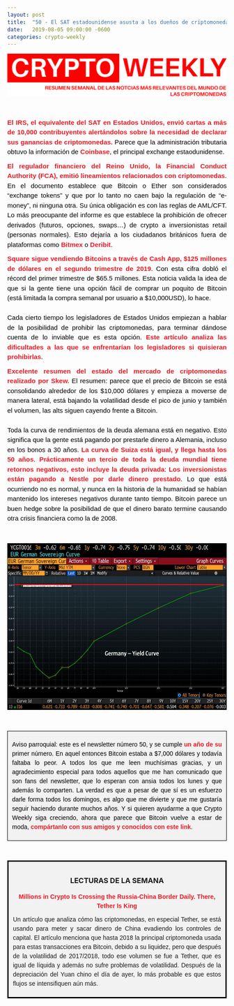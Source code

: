 ```yaml
---
layout: post
title:  "50 - El SAT estadounidense asusta a los dueños de criptomonedas, el regulador del Reino Unido emite lineamientos sobre crypto y Square sigue vendiendo BTCs"
date:   2019-08-05 09:00:00 -0600
categories: crypto-weekly
---
```


![Banner](/../images/banner.png)

 <p dir="ltr" style="text-align: justify;margin: 10px 0;padding: 0;mso-line-height-rule: exactly;-ms-text-size-adjust: 100%;-webkit-text-size-adjust: 100%;color: #000000;font-family: Helvetica;font-size: 15px;line-height: 150%;">&nbsp;</p>

<p dir="ltr" style="text-align: justify;margin: 10px 0;padding: 0;mso-line-height-rule: exactly;-ms-text-size-adjust: 100%;-webkit-text-size-adjust: 100%;color: #000000;font-family: Helvetica;font-size: 15px;line-height: 150%;"><a href="https://www.theguardian.com/technology/2019/jul/27/irs-tax-cryptocurrency-bitcoin-income" style="mso-line-height-rule: exactly;-ms-text-size-adjust: 100%;-webkit-text-size-adjust: 100%;color: #ED1B24;font-weight: bold;text-decoration: none;">El IRS, el equivalente del SAT en Estados Unidos, envió cartas a más de 10,000 contribuyentes alertándolos sobre la necesidad de declarar sus ganancias de criptomonedas.</a> Parece que la administración tributaria obtuvo la información de <a href="https://www.coinbase.com/" style="mso-line-height-rule: exactly;-ms-text-size-adjust: 100%;-webkit-text-size-adjust: 100%;color: #ED1B24;font-weight: bold;text-decoration: none;">Coinbase</a>, el principal exchange estaodunidense.&nbsp;</p>

<p dir="ltr" style="text-align: justify;margin: 10px 0;padding: 0;mso-line-height-rule: exactly;-ms-text-size-adjust: 100%;-webkit-text-size-adjust: 100%;color: #000000;font-family: Helvetica;font-size: 15px;line-height: 150%;"><a href="http://coindesk.com/uk-financial-watchdog-issues-full-guidance-on-crypto-assets" style="mso-line-height-rule: exactly;-ms-text-size-adjust: 100%;-webkit-text-size-adjust: 100%;color: #ED1B24;font-weight: bold;text-decoration: none;">El regulador financiero del Reino Unido, la Financial Conduct Authority (FCA), emitió lineamientos relacionados con criptomonedas</a>. En el documento establece que Bitcoin o Ether son considerados “exchange tokens” y que por lo tanto no caen bajo la regulación de “e-money”, ni ninguna otra. Su única obligación es con las reglas de AML/CFT. Lo más preocupante del informe es que establece la prohibición de ofrecer derivados (futuros, opciones, swaps…) de crypto a inversionistas retail (personas normales). Esto dejaría a los ciudadanos británicos fuera de plataformas como <a href="https://www.bitmex.com/" style="mso-line-height-rule: exactly;-ms-text-size-adjust: 100%;-webkit-text-size-adjust: 100%;color: #ED1B24;font-weight: bold;text-decoration: none;">Bitmex</a> o <a href="https://www.deribit.com/" style="mso-line-height-rule: exactly;-ms-text-size-adjust: 100%;-webkit-text-size-adjust: 100%;color: #ED1B24;font-weight: bold;text-decoration: none;">Deribit</a>.</p>

<p dir="ltr" style="text-align: justify;margin: 10px 0;padding: 0;mso-line-height-rule: exactly;-ms-text-size-adjust: 100%;-webkit-text-size-adjust: 100%;color: #000000;font-family: Helvetica;font-size: 15px;line-height: 150%;"><a href="https://s21.q4cdn.com/114365585/files/doc_financials/2019/Q2/2019-Q2-Shareholder-Letter-Square.pdf" style="mso-line-height-rule: exactly;-ms-text-size-adjust: 100%;-webkit-text-size-adjust: 100%;color: #ED1B24;font-weight: bold;text-decoration: none;">Square sigue vendiendo Bitcoins a través de Cash App, $125 millones de dólares en el segundo trimestre de 2019</a>. Con esta cifra dobló el récord del primer trimestre de $65.5 millones. Esta noticia valida la idea de que si la gente tiene una opción fácil de comprar un poquito de Bitcoin (está limitada la compra semanal por usuario a $10,000USD), lo hace.&nbsp;<br>
<br>
Cada cierto tiempo los legisladores de Estados Unidos empiezan a hablar de la posibilidad de prohibir las criptomonedas, para terminar dándose cuenta de lo inviable que es esta opción. <a href="https://www.forbes.com/sites/ktorpey/2019/07/30/us-lawmakers-are-realizing-they-cant-ban-bitcoin/?utm_source=TWITTER&amp;utm_medium=social&amp;utm_term=Carrie%2F#2d8205e93e31" style="mso-line-height-rule: exactly;-ms-text-size-adjust: 100%;-webkit-text-size-adjust: 100%;color: #ED1B24;font-weight: bold;text-decoration: none;">Este artículo analiza las dificultades a las que se enfrentarían los legisladores si quisieran prohibirlas</a>.&nbsp;</p>

<p dir="ltr" style="text-align: justify;margin: 10px 0;padding: 0;mso-line-height-rule: exactly;-ms-text-size-adjust: 100%;-webkit-text-size-adjust: 100%;color: #000000;font-family: Helvetica;font-size: 15px;line-height: 150%;"><a href="https://twitter.com/skew_markets/status/1156921114574118912" style="mso-line-height-rule: exactly;-ms-text-size-adjust: 100%;-webkit-text-size-adjust: 100%;color: #ED1B24;font-weight: bold;text-decoration: none;">Excelente resumen del estado del mercado de criptomonedas realizado por Skew.</a> El resumen: parece que el precio de Bitcoin se está consolidando alrededor de los $10,000 dólares y empieza a moverse de manera lateral, está bajando la volatilidad desde el pico de junio y también el volumen, las alts siguen cayendo frente a Bitcoin.<br>
<br>
Toda la curva de rendimientos de la deuda alemana está en negativo. Esto significa que la gente está pagando por prestarle dinero a Alemania, incluso en los bonos a 30 años. <a href="https://twitter.com/jsblokland/status/1157021569417469952" style="mso-line-height-rule: exactly;-ms-text-size-adjust: 100%;-webkit-text-size-adjust: 100%;color: #ED1B24;font-weight: bold;text-decoration: none;">La curva de Suiza está igual, y llega hasta los 50 años</a>. <a href="https://www.reuters.com/article/worldline-bonds-negativeyield/worldline-debt-issue-takes-negative-yields-to-new-frontiers-idUSL8N24R25J" style="mso-line-height-rule: exactly;-ms-text-size-adjust: 100%;-webkit-text-size-adjust: 100%;color: #ED1B24;font-weight: bold;text-decoration: none;">Prácticamente un tercio de toda la deuda mundial tiene retornos negativos, esto incluye la deuda privada</a>: <a href="https://www.barrons.com/articles/yields-go-negative-on-corporate-bonds-not-just-government-debt-51562942845" style="mso-line-height-rule: exactly;-ms-text-size-adjust: 100%;-webkit-text-size-adjust: 100%;color: #ED1B24;font-weight: bold;text-decoration: none;">Los inversionistas están pagando a Nestle por darle dinero prestado</a>. Lo que está ocurriendo no es normal, y nunca en la historia de la humanidad se habían mantenido los intereses negativos durante tanto tiempo. Bitcoin parece un buen hedge sobre la posibilidad de que el dinero barato termine causando otra crisis financiera como la de 2008.</p>

<a style="padding: 5px"></a>

![Bloomberg](/../images/50.jpeg)

<a style="padding: 10px"></a>

<div style="border: 1px solid black;background: #F2F2F2; padding: 10px">
<div style="text-align: center;">
	<p dir="ltr" style="text-align: justify;color: #000000;font-family: Helvetica;font-size: 14px;font-weight: normal;margin: 10px 0;padding: 0;mso-line-height-rule: exactly;-ms-text-size-adjust: 100%;-webkit-text-size-adjust: 100%;line-height: 150%;">Aviso parroquial: este es el newsletter número 50, y se cumple <a href="https://mailchi.mp/808ccb837ae4/exponent-capital-newsletter" style="mso-line-height-rule: exactly;-ms-text-size-adjust: 100%;-webkit-text-size-adjust: 100%;color: #ED1B24;font-weight: bold;text-decoration: none;">un año de su</a> primer número. En aquel entonces Bitcoin estaba a $7,000 dólares y todavía faltaba lo peor. A todos los que me leen muchísimas gracias, y un agradecimiento especial para todos aquellos que me han comunicado que son fans del newsletter, que lo esperan con ansia todos los lunes y que además lo comparten. La verdad es que a pesar de que sí es un esfuerzo darle forma todos los domingos, es algo que me divierte y que me gustaría seguir haciendo durante muchos años. Y si quieren ayudarme a que Crypto Weekly siga creciendo, ahora que parece que Bitcoin vuelve a estar de moda, <a href="http://eepurl.com/dDi9ij" style="mso-line-height-rule: exactly;-ms-text-size-adjust: 100%;-webkit-text-size-adjust: 100%;color: #ED1B24;font-weight: bold;text-decoration: none;">compártanlo con sus amigos y conocidos con este link</a>.</p>
</div>
</div>

<a style="padding: 10px"></a>

<div style="border: 3px solid black;background: #F2F2F2; padding: 10px">
<div style="text-align: center;">
		<h3>LECTURAS DE LA SEMANA</h3>
</div>


<div>
<div style="text-align: center;">
<p dir="ltr" style="text-align: center;color: #F2F2F2;font-family: Helvetica;font-size: 14px;font-weight: normal;margin: 10px 0;padding: 0;mso-line-height-rule: exactly;-ms-text-size-adjust: 100%;-webkit-text-size-adjust: 100%;line-height: 150%;"><strong id="None"><a href="https://www.coindesk.com/tether-usdt-russia-china-importers" style="mso-line-height-rule: exactly;-ms-text-size-adjust: 100%;-webkit-text-size-adjust: 100%;color: #ED1B24;font-weight: bold;text-decoration: none;">Millions in Crypto Is Crossing the Russia-China Border Daily. There, Tether Is King</a></strong></p>

<p dir="ltr" style="text-align: justify;font-family: Helvetica;font-size: 14px;font-weight: normal;margin: 10px 0;padding: 0;mso-line-height-rule: exactly;-ms-text-size-adjust: 100%;-webkit-text-size-adjust: 100%;line-height: 150%;">Un artículo que analiza cómo las criptomonedas, en especial Tether, se está usando para meter y sacar dinero de China evadiendo los controles de capital. El artículo menciona que hasta 2018 la principal criptomoneda usada para estas transacciones era Bitcoin, debido a su liquidez, pero que después de la volatilidad de 2017/2018, todo ese volumen se fue a Tether, que es igual de líquida y además no sufre problemas de volatilidad. Después de la depreciación del Yuan chino el día de ayer, lo más probable es que estos flujos se intensifiquen aún más.</p>
</div>
</div>
</div>



[jekyll-docs]: https://jekyllrb.com/docs/home
[jekyll-gh]:   https://github.com/jekyll/jekyll
[jekyll-talk]: https://talk.jekyllrb.com/
